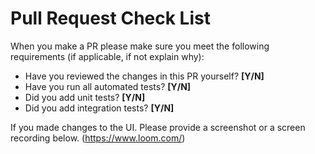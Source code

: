 # Pull Request Check List

When you make a PR please make sure you meet the following requirements (if applicable, if not explain why):
- Have you reviewed the changes in this PR yourself? **[Y/N]**
- Have you run all automated tests? **[Y/N]**
- Did you add unit tests? **[Y/N]**
- Did you add integration tests? **[Y/N]**

If you made changes to the UI. Please provide a screenshot or a screen recording below. (https://www.loom.com/)
